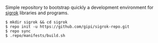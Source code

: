 Simple repository to bootstrap quickly a development
environment for [sigrok](http://www.sigrok.org/) libraries and programs.

    $ mkdir sigrok && cd sigrok
    $ repo init -u https://github.com/gipi/sigrok-repo.git
    $ repo sync
    $ .repo/manifests/build.sh
